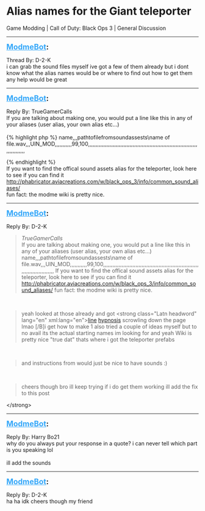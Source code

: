 # Alias names for the Giant teleporter
Game Modding | Call of Duty: Black Ops 3 | General Discussion

---
<strong style="font-size: 1.4em;"><span style="text-decoration: underline;text-decoration-color: #34a7f9;"><span style="color:#34a7f9;">ModmeBot</span></span>:</strong>

<p>Thread By: D-2-K<br />i can grab the sound files myself ive got a few of them already but i dont know what the alias names would be or where to find out how to get them<br />any help would be great</p>

---
<strong style="font-size: 1.4em;"><span style="text-decoration: underline;text-decoration-color: #34a7f9;"><span style="color:#34a7f9;">ModmeBot</span></span>:</strong>

<p>Reply By: TrueGamerCalls<br />If you are talking about making one, you would put a line like this in any of your aliases (user alias, your own alias etc...)<br /> <br />{% highlight php %}
name,,,pathtofilefromsoundassests\name of file.wav,,,UIN_MOD,,,,,,,,,,,99,100,,,,,,,,,,,,,,,,,,,,,,,,,,,,,,,,,,,,,,,,,,,,,,,,,,,,,,,,,,,,,,,,,,,,,,,,,,,,,,,,,,,

{% endhighlight %}
 <br />If you want to find the offical sound assets alias for the teleporter, look here to see if you can find it <br /><a href="http://phabricator.aviacreations.com/w/black_ops_3/info/common_sound_aliases/">http://phabricator.aviacreations.com/w/black_ops_3/info/common_sound_aliases/</a><br />fun fact: the modme wiki is pretty nice.</p>

---
<strong style="font-size: 1.4em;"><span style="text-decoration: underline;text-decoration-color: #34a7f9;"><span style="color:#34a7f9;">ModmeBot</span></span>:</strong>

<p>Reply By: D-2-K<br /><blockquote><em>TrueGamerCalls</em><br />If you are talking about making one, you would put a line like this in any of your aliases (user alias, your own alias etc...)   name,,,pathtofilefromsoundassests\name of file.wav,,,UIN_MOD,,,,,,,,,,,99,100,,,,,,,,,,,,,,,,,,,,,,,,,,,,,,,,,,,,,,,,,,,,,,,,,,,,,,,,,,,,,,,,,,,,,,,,,,,,,,,,,,,   If you want to find the offical sound assets alias for the teleporter, look here to see if you can find it  <a href="http://phabricator.aviacreations.com/w/black_ops_3/info/common_sound_aliases/">http://phabricator.aviacreations.com/w/black_ops_3/info/common_sound_aliases/</a> fun fact: the modme wiki is pretty nice.</blockquote><br /><blockquote>yeah looked at those already and got &lt;strong class=&quot;Latn headword&quot; lang=&quot;en&quot; xml:lang=&quot;en&quot;&gt;<a href="https://en.wiktionary.org/wiki/line#English">line</a> <a href="https://en.wiktionary.org/wiki/hypnosis#English">hypnosis</a> scrowling down the page lmao [/B]i get how to make 1 also tried a couple of ideas myself but to no avail its the actual starting names im looking for and yeah Wiki is pretty nice &quot;true dat&quot; thats where i got the teleporter prefabs</blockquote><br /><blockquote>and instructions from would just be nice to have sounds :) </blockquote><br /><blockquote>cheers though bro ill keep trying if i do get them working ill add the fix to this post </blockquote>&lt;/strong&gt;</p>

---
<strong style="font-size: 1.4em;"><span style="text-decoration: underline;text-decoration-color: #34a7f9;"><span style="color:#34a7f9;">ModmeBot</span></span>:</strong>

<p>Reply By: Harry Bo21<br />why do you always put your response in a quote? i can never tell which part is you speaking lol<br /> <br />ill add the sounds</p>

---
<strong style="font-size: 1.4em;"><span style="text-decoration: underline;text-decoration-color: #34a7f9;"><span style="color:#34a7f9;">ModmeBot</span></span>:</strong>

<p>Reply By: D-2-K<br />ha ha idk cheers though my friend</p>
